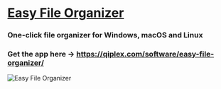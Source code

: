 # [Easy File Organizer](https://qiplex.com/software/easy-file-organizer/)

### One-click file organizer for Windows, macOS and Linux

### Get the app here → https://qiplex.com/software/easy-file-organizer/

![Easy File Organizer](http://qiplex.com/img/easy-file-organizer-app.png)
